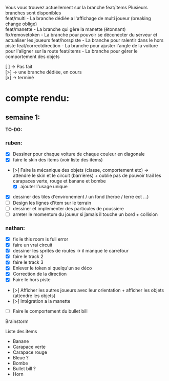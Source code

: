 
Vous vous trouvez actuellement sur la branche feat/items
Plusieurs branches sont disponibles  
feat/multi - La branche dédiée a l'affichage de multi joueur (breaking change oblige)  
feat/manette - La branche qui gère la manette (étonnant)  
fix/removetoken - La branche pour pouvoir se déconecter du serveur et actualiser les joueurs
feat/horspiste - La branche pour ralentir dans le hors piste
feat/correctdirection - La branche pour ajuster l'angle de la voiture pour l'aligner sur la route
feat/items - La branche pour gérer le comportement des objets

[ ] -> Pas fait  
[>] -> une branche dédiée, en cours  
[x] -> terminé  

# compte rendu:
## semaine 1:
**TO-DO:**
### ruben:
- [X] Dessiner pour chaque voiture de chaque couleur en diagonale 
- [x] faire le skin des items (voir liste des items)
- [>] Faire la mécanique des objets (classe, comportement etc) -> attendre le skin et le circuit (barrières) + oublie pas de pouvoir trail les carapaces verte, rouge et banane et bombe
    - [X] ajouter l'usage unique 
- [X] dessiner des tiles d'environement / un fond (herbe / terre ect ...)
- [ ] Design les lignes d'item sur le terrain
- [ ] dessiner et implementer des particules de poussiere
- [ ] arreter le momentum du joueur si jamais il touche un bord + collision

### nathan:
- [x] fix le this room is full error
- [x] faire un vrai circuit
- [x] dessiner les sprites de routes -> il manque le carrefour
- [x] faire le track 2
- [x] faire le track 3
- [x] Enlever le token si quelqu'un se déco
- [x] Correction de la direction
- [x] Faire le hors piste
- [>] Afficher les autres joueurs avec leur orientation + afficher les objets (attendre les objets)
- [>] Intégration a la manette
- [ ] Faire le comportement du bullet bill

Brainstorm

Liste des items
- Banane
- Carapace verte
- Carapace rouge
- Bleue ?
- Bombe
- Bullet bill ?
- Horn
